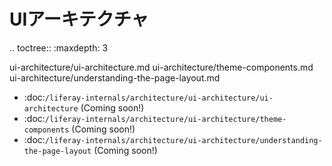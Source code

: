 UIアーキテクチャ
===============

.. toctree:: :maxdepth: 3

   ui-architecture/ui-architecture.md ui-architecture/theme-components.md ui-architecture/understanding-the-page-layout.md


-  :doc:`/liferay-internals/architecture/ui-architecture/ui-architecture` (Coming soon!)
-  :doc:`/liferay-internals/architecture/ui-architecture/theme-components` (Coming soon!)
-  :doc:`/liferay-internals/architecture/ui-architecture/understanding-the-page-layout` (Coming soon!)